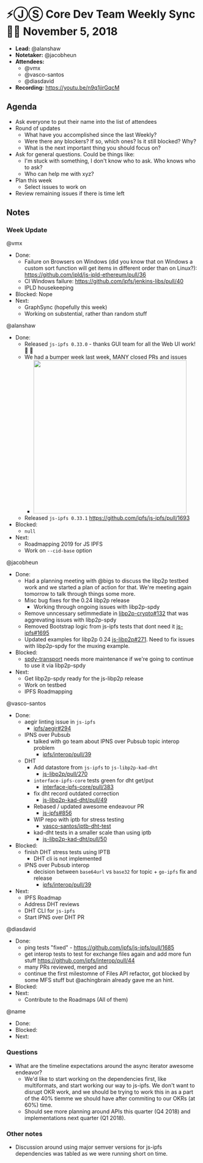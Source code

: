 # ⚡️ⒿⓈ Core Dev Team Weekly Sync 🙌🏽 November 5, 2018

- **Lead:** @alanshaw
- **Notetaker:** @jacobheun
- **Attendees:**
  - @vmx
  - @vasco-santos
  - @diasdavid
- **Recording:** https://youtu.be/n9q1jirGqcM 

## Agenda

- Ask everyone to put their name into the list of attendees
- Round of updates
  - What have you accomplished since the last Weekly?
  - Were there any blockers? If so, which ones? Is it still blocked? Why?
  - What is the next important thing you should focus on?
- Ask for general questions. Could be things like:
  - I'm stuck with something, I don't know who to ask. Who knows who to ask?
  - Who can help me with xyz?
- Plan this week
  - Select issues to work on
- Review remaining issues if there is time left

## Notes

### Week Update

@vmx
- Done:
  - Failure on Browsers on Windows (did you know that on Windows a custom sort function will get items in different order than on Linux?): https://github.com/ipld/js-ipld-ethereum/pull/36
  - CI Windows failure: https://github.com/ipfs/jenkins-libs/pull/40
  - IPLD housekeeping
- Blocked: Nope
- Next:
  - GraphSync (hopefully this week)
  - Working on substential, rather than random stuff

@alanshaw
* Done:
    * Released `js-ipfs 0.33.0` - thanks GUI team for all the Web UI work! 🥰 💖
    * We had a bumper week last week, MANY closed PRs and issues
        * <img src="https://ipfs.io/ipfs/QmQeEyDPA47GqnduyVVWNdnj6UBPXYPVWogAQoqmAcLx6y" width="400"/>
    * Released `js-ipfs 0.33.1` https://github.com/ipfs/js-ipfs/pull/1693
* Blocked:
    * `null`
* Next:
    * Roadmapping 2019 for JS IPFS
    * Work on `--cid-base` option

@jacobheun
- Done:
  - Had a planning meeting with @bigs to discuss the libp2p testbed work and we started a plan of action for that. We're meeting again tomorrow to talk through things some more.
  - Misc bug fixes for the 0.24 libp2p release
	  - Working through ongoing issues with libp2p-spdy
  - Remove unncessary setImmediate in [libp2p-crypto#132](https://github.com/libp2p/js-libp2p-crypto/pull/132) that was aggrevating issues with libp2p-spdy 
  - Removed Bootstrap logic from js-ipfs tests that dont need it [js-ipfs#1695](https://github.com/ipfs/js-ipfs/pull/1695)
  - Updated examples for libp2p 0.24 [js-libp2p#271](https://github.com/libp2p/js-libp2p/pull/271). Need to fix issues with libp2p-spdy for the muxing example.
- Blocked:
  - [spdy-transport](https://github.com/spdy-http2/spdy-transport) needs more maintenance if we're going to continue to use it via libp2p-spdy
- Next:
  - Get libp2p-spdy ready for the js-libp2p release
  - Work on testbed
  - IPFS Roadmapping

@vasco-santos
- Done:
  - aegir linting issue in `js-ipfs`
    - [ipfs/aegir#294](https://github.com/ipfs/aegir/pull/294)
  - IPNS over Pubsub
    - talked with go team about IPNS over Pubsub topic interop problem
      - [ipfs/interop/pull/39](https://github.com/ipfs/interop/pull/39)
  - DHT
    - Add datastore from `js-ipfs` to `js-libp2p-kad-dht`
      - [js-libp2p/pull/270](https://github.com/libp2p/js-libp2p/pull/270)
    - `interface-ipfs-core` tests green for dht get/put
      - [interface-ipfs-core/pull/383](https://github.com/ipfs/interface-ipfs-core/pull/383)
    - fix dht record outdated correction
      - [js-libp2p-kad-dht/pull/49](https://github.com/libp2p/js-libp2p-kad-dht/pull/49)
    - Rebased / updated awesome endeavour PR
      - [js-ipfs#856](https://github.com/ipfs/js-ipfs/pull/856)
    - WIP repo with iptb for stress testing
      - [vasco-santos/iptb-dht-test](https://github.com/vasco-santos/iptb-dht-test)
    - kad-dht tests in a smaller scale than using iptb
      - [js-libp2p-kad-dht/pull/50](https://github.com/libp2p/js-libp2p-kad-dht/pull/50)
- Blocked:
  - finish DHT stress tests using IPTB
    - DHT cli is not implemented
  - IPNS over Pubsub interop
    - decision between `base64url` vs `base32` for topic + `go-ipfs` fix and release
      - [ipfs/interop/pull/39](https://github.com/ipfs/interop/pull/39)
- Next:
  - IPFS Roadmap
  - Address DHT reviews
  - DHT CLI for `js-ipfs`
  - Start IPNS over DHT PR

@diasdavid
- Done:
  - ping tests "fixed" - https://github.com/ipfs/js-ipfs/pull/1685
  - get interop tests to test for exchange files again and add more fun stuff https://github.com/ipfs/interop/pull/44
  - many PRs reviewed, merged and 
  - continue the first milestomne of Files API refactor, got blocked by some MFS stuff but @achingbrain already gave me an hint.
- Blocked:
- Next:
  - Contribute to the Roadmaps (All of them)

@name
- Done:
- Blocked:
- Next:

### Questions
- What are the timeline expectations around the async iterator awesome endeavor?
  - We'd like to start working on the dependencies first, like multiformats, and start working our way to js-ipfs. We don't want to disrupt OKR work, and we should be trying to work this in as a part of the 40% tiemme we should have after commiting to our OKRs (at 60%) time.
  - Should see more planning around APIs this quarter (Q4 2018) and implementations next quarter (Q1 2018).

### Other notes
- Discussion around using major semver versions for js-ipfs dependencies was tabled as we were running short on time.

<!-- After each call, the notetaker submits a PR to ipfs/pm to store the notes on the meeting-notes folder -->
